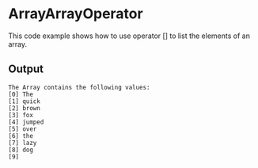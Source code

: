 # ArrayArrayOperator
This code example shows how to use operator [] to list the elements of an array.

## Output
```
The Array contains the following values:
[0] The
[1] quick
[2] brown
[3] fox
[4] jumped
[5] over
[6] the
[7] lazy
[8] dog
[9]
```
